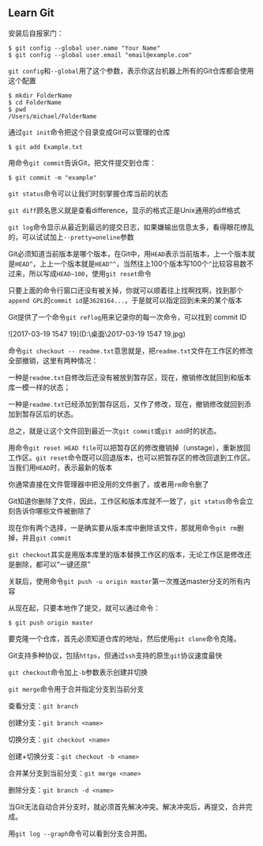 ## Learn Git ##

安装后自报家门：

```git
$ git config --global user.name "Your Name"
$ git config --global user.email "email@example.com"
```

`git config`和`--global`用了这个参数，表示你这台机器上所有的Git仓库都会使用这个配置

```
$ mkdir FolderName
$ cd FolderName
$ pwd
/Users/michael/FolderName
```
通过`git init`命令把这个目录变成Git可以管理的仓库

```
$ git add Example.txt
```

用命令`git commit`告诉Git，把文件提交到仓库：

```
$ git commit -m "example"
```

`git status`命令可以让我们时刻掌握仓库当前的状态

`git diff`顾名思义就是查看difference，显示的格式正是Unix通用的diff格式

`git log`命令显示从最近到最远的提交日志，如果嫌输出信息太多，看得眼花缭乱的，可以试试加上`--pretty=oneline`参数

Git必须知道当前版本是哪个版本，在Git中，用`HEAD`表示当前版本，上一个版本就是`HEAD^`，上上一个版本就是`HEAD^^`，当然往上100个版本写100个`^`比较容易数不过来，所以写成`HEAD~100`，使用`git reset`命令

只要上面的命令行窗口还没有被关掉，你就可以顺着往上找啊找啊，找到那个`append GPL`的`commit id`是`3628164...`，于是就可以指定回到未来的某个版本

Git提供了一个命令`git reflog`用来记录你的每一次命令，可以找到 commit ID

![2017-03-19 1547 19](D:\桌面\2017-03-19 1547 19.jpg)

命令`git checkout -- readme.txt`意思就是，把`readme.txt`文件在工作区的修改全部撤销，这里有两种情况：

一种是`readme.txt`自修改后还没有被放到暂存区，现在，撤销修改就回到和版本库一模一样的状态；

一种是`readme.txt`已经添加到暂存区后，又作了修改，现在，撤销修改就回到添加到暂存区后的状态。

总之，就是让这个文件回到最近一次`git commit`或`git add`时的状态。

用命令`git reset HEAD file`可以把暂存区的修改撤销掉（unstage），重新放回工作区。`git reset`命令既可以回退版本，也可以把暂存区的修改回退到工作区。当我们用`HEAD`时，表示最新的版本

你通常直接在文件管理器中把没用的文件删了，或者用`rm`命令删了

Git知道你删除了文件，因此，工作区和版本库就不一致了，`git status`命令会立刻告诉你哪些文件被删除了

现在你有两个选择，一是确实要从版本库中删除该文件，那就用命令`git rm`删掉，并且`git commit`

`git checkout`其实是用版本库里的版本替换工作区的版本，无论工作区是修改还是删除，都可以“一键还原”

关联后，使用命令`git push -u origin master`第一次推送master分支的所有内容

从现在起，只要本地作了提交，就可以通过命令：

```
$ git push origin master
```

要克隆一个仓库，首先必须知道仓库的地址，然后使用`git clone`命令克隆。

Git支持多种协议，包括`https`，但通过`ssh`支持的原生`git`协议速度最快

`git checkout`命令加上`-b`参数表示创建并切换

`git merge`命令用于合并指定分支到当前分支

查看分支：`git branch`

创建分支：`git branch <name>`

切换分支：`git checkout <name>`

创建+切换分支：`git checkout -b <name>`

合并某分支到当前分支：`git merge <name>`

删除分支：`git branch -d <name>`

当Git无法自动合并分支时，就必须首先解决冲突。解决冲突后，再提交，合并完成。

用`git log --graph`命令可以看到分支合并图。



